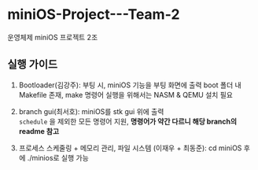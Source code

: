 # miniOS-Project---Team-2
운영체제 miniOS 프로젝트 2조

## 실행 가이드
1. Bootloader(김강주): 부팅 시, miniOS 기능을 부팅 화면에 출력 
   boot 폴더 내 Makefile 존재, make 명령어 실행을 위해서는 NASM & QEMU 설치 필요 

2. branch gui(최서호): miniOS를 stk gui 위에 출력<br/>`schedule` 을 제외한 모든 명령어 지원, **명령어가 약간 다르니 해당 branch의 readme 참고**

3. 프로세스 스케줄링 + 메모리 관리, 파일 시스템 (이재우 + 최동준): cd miniOS 후에 ./minios로 실행 가능
